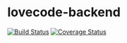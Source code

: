 # lovecode-backend
[![Build Status](https://www.travis-ci.org/iochenlei/lovecode-backend.svg?branch=master)](https://www.travis-ci.org/iochenlei/lovecode-backend)
[![Coverage Status](https://coveralls.io/repos/github/iochenlei/lovecode-backend/badge.svg?branch=master)](https://coveralls.io/github/iochenlei/lovecode-backend?branch=master)
